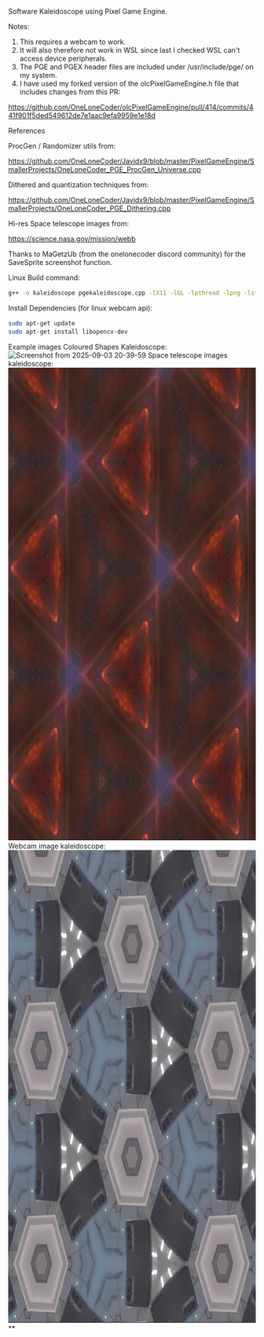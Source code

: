 Software Kaleidoscope using Pixel Game Engine.

Notes: 
1. This requires a webcam to work.
2. It will also therefore not work in WSL since last I checked WSL can't access device peripherals.
3. The PGE and PGEX header files are included under /usr/include/pge/ on my system.
4. I have used my forked version of the olcPixelGameEngine.h file that includes changes from this PR:

https://github.com/OneLoneCoder/olcPixelGameEngine/pull/414/commits/441f901f5ded549612de7e1aac9efa9959e1e18d

References

ProcGen / Randomizer utils from: 

https://github.com/OneLoneCoder/Javidx9/blob/master/PixelGameEngine/SmallerProjects/OneLoneCoder_PGE_ProcGen_Universe.cpp

Dithered and quantization techniques from:

https://github.com/OneLoneCoder/Javidx9/blob/master/PixelGameEngine/SmallerProjects/OneLoneCoder_PGE_Dithering.cpp

Hi-res Space telescope images from:

https://science.nasa.gov/mission/webb

Thanks to MaGetzUb (from the onelonecoder discord community) for the SaveSprite screenshot function.

Linux Build command:
```bash
g++ -o kaleidoscope pgekaleidoscope.cpp -lX11 -lGL -lpthread -lpng -lstdc++fs -lopencv_core -lopencv_videoio -lopencv_imgproc -std=c++20
```
Install Dependencies (for linux webcam api):
```bash
sudo apt-get update
sudo apt-get install libopencv-dev
```

Example images
Coloured Shapes Kaleidoscope:
<img width="1019" height="962" alt="Screenshot from 2025-09-03 20-39-59" src="https://github.com/user-attachments/assets/81ccf7c3-e1c3-4d90-ba1a-7ddaf3996186" />
Space telescope images kaleidoscope:
<img width="1019" height="962" alt="pge_kaleidoscope_Fri_Sep_12_18_21_23_2025" src="https://github.com/u2084511felix/pge_kaleidoscope/blob/main/Screenshots/pge_kaleidoscope_Fri_Sep_12_18_21_23_2025_.png" />
Webcam image kaleidoscope:
<img width="1019" height="962" alt="pge_kaleidoscope_Fri_Sep_12_18_23_14_2025_" src="https://github.com/u2084511felix/pge_kaleidoscope/blob/main/Screenshots/pge_kaleidoscope_Fri_Sep_12_18_23_14_2025_.png" />**
